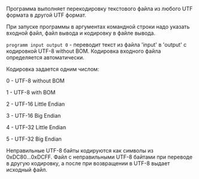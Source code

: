 Программа выполняет перекодировку текстового файла из любого UTF формата в другой UTF формат.

При запуске программы в аргументах командной строки надо указать входной файл, файл вывода и кодировку в файле вывода.

`programm input output 0` - переводит текст из файла 'input' в 'output' с кодировкой UTF-8 without BOM.  Кодировка входного файла определяется автоматически. 

Кодировка задается одним числом:

0 - UTF-8 without BOM

1 - UTF-8 with BOM

2 - UTF-16 Little Endian

3 - UTF-16 Big Endian

4 - UTF-32 Little Endian

5 - UTF-32 Big Endian

Неправильные UTF-8 байты кодируются как символы из 0xDC80...0xDCFF. Файл с неправильными UTF-8 байтами при переводе в другую кодировку, а после при возвращении в UTF-8 выдает исходный файл.